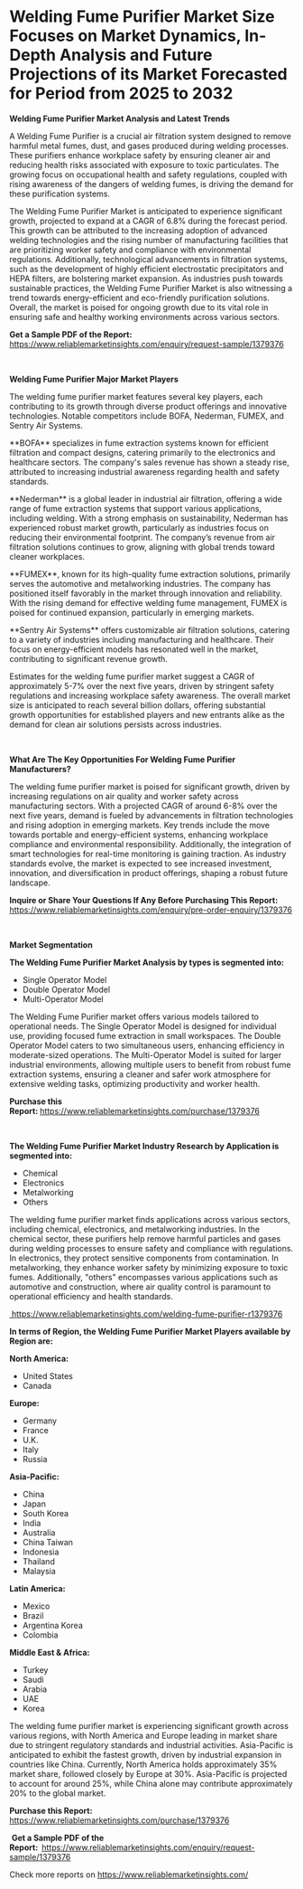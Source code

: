 <p><h1>Welding Fume Purifier Market Size Focuses on Market Dynamics, In-Depth Analysis and Future Projections of its Market Forecasted for Period from 2025 to 2032</h1></p><p><strong>Welding Fume Purifier Market Analysis and Latest Trends</strong></p>
<p><p>A Welding Fume Purifier is a crucial air filtration system designed to remove harmful metal fumes, dust, and gases produced during welding processes. These purifiers enhance workplace safety by ensuring cleaner air and reducing health risks associated with exposure to toxic particulates. The growing focus on occupational health and safety regulations, coupled with rising awareness of the dangers of welding fumes, is driving the demand for these purification systems.</p><p>The Welding Fume Purifier Market is anticipated to experience significant growth, projected to expand at a CAGR of 6.8% during the forecast period. This growth can be attributed to the increasing adoption of advanced welding technologies and the rising number of manufacturing facilities that are prioritizing worker safety and compliance with environmental regulations. Additionally, technological advancements in filtration systems, such as the development of highly efficient electrostatic precipitators and HEPA filters, are bolstering market expansion. As industries push towards sustainable practices, the Welding Fume Purifier Market is also witnessing a trend towards energy-efficient and eco-friendly purification solutions. Overall, the market is poised for ongoing growth due to its vital role in ensuring safe and healthy working environments across various sectors.</p></p>
<p><strong>Get a Sample PDF of the Report:&nbsp;</strong> <a href="https://www.reliablemarketinsights.com/enquiry/request-sample/1379376?utm_campaign=2951&utm_medium=2&utm_source=Github&utm_content=ia&utm_term=08042025&utm_id=welding-fume-purifier">https://www.reliablemarketinsights.com/enquiry/request-sample/1379376</a></p>
<p>&nbsp;</p>
<p><strong>Welding Fume Purifier Major Market Players</strong></p>
<p><p>The welding fume purifier market features several key players, each contributing to its growth through diverse product offerings and innovative technologies. Notable competitors include BOFA, Nederman, FUMEX, and Sentry Air Systems.</p><p>**BOFA** specializes in fume extraction systems known for efficient filtration and compact designs, catering primarily to the electronics and healthcare sectors. The company's sales revenue has shown a steady rise, attributed to increasing industrial awareness regarding health and safety standards.</p><p>**Nederman** is a global leader in industrial air filtration, offering a wide range of fume extraction systems that support various applications, including welding. With a strong emphasis on sustainability, Nederman has experienced robust market growth, particularly as industries focus on reducing their environmental footprint. The company’s revenue from air filtration solutions continues to grow, aligning with global trends toward cleaner workplaces.</p><p>**FUMEX**, known for its high-quality fume extraction solutions, primarily serves the automotive and metalworking industries. The company has positioned itself favorably in the market through innovation and reliability. With the rising demand for effective welding fume management, FUMEX is poised for continued expansion, particularly in emerging markets.</p><p>**Sentry Air Systems** offers customizable air filtration solutions, catering to a variety of industries including manufacturing and healthcare. Their focus on energy-efficient models has resonated well in the market, contributing to significant revenue growth.</p><p>Estimates for the welding fume purifier market suggest a CAGR of approximately 5-7% over the next five years, driven by stringent safety regulations and increasing workplace safety awareness. The overall market size is anticipated to reach several billion dollars, offering substantial growth opportunities for established players and new entrants alike as the demand for clean air solutions persists across industries.</p></p>
<p>&nbsp;</p>
<p><strong>What Are The Key Opportunities For Welding Fume Purifier Manufacturers?</strong></p>
<p><p>The welding fume purifier market is poised for significant growth, driven by increasing regulations on air quality and worker safety across manufacturing sectors. With a projected CAGR of around 6-8% over the next five years, demand is fueled by advancements in filtration technologies and rising adoption in emerging markets. Key trends include the move towards portable and energy-efficient systems, enhancing workplace compliance and environmental responsibility. Additionally, the integration of smart technologies for real-time monitoring is gaining traction. As industry standards evolve, the market is expected to see increased investment, innovation, and diversification in product offerings, shaping a robust future landscape.</p></p>
<p><strong>Inquire or Share Your Questions If Any Before Purchasing This Report:</strong> <a href="https://www.reliablemarketinsights.com/enquiry/pre-order-enquiry/1379376?utm_campaign=2951&utm_medium=2&utm_source=Github&utm_content=ia&utm_term=08042025&utm_id=welding-fume-purifier">https://www.reliablemarketinsights.com/enquiry/pre-order-enquiry/1379376</a></p>
<p>&nbsp;</p>
<p><strong>Market Segmentation</strong></p>
<p><strong>The Welding Fume Purifier Market Analysis by types is segmented into:</strong></p>
<p><ul><li>Single Operator Model</li><li>Double Operator Model</li><li>Multi-Operator Model</li></ul></p>
<p><p>The Welding Fume Purifier market offers various models tailored to operational needs. The Single Operator Model is designed for individual use, providing focused fume extraction in small workspaces. The Double Operator Model caters to two simultaneous users, enhancing efficiency in moderate-sized operations. The Multi-Operator Model is suited for larger industrial environments, allowing multiple users to benefit from robust fume extraction systems, ensuring a cleaner and safer work atmosphere for extensive welding tasks, optimizing productivity and worker health.</p></p>
<p><strong>Purchase this Report:&nbsp;</strong><a href="https://www.reliablemarketinsights.com/purchase/1379376?utm_campaign=2951&utm_medium=2&utm_source=Github&utm_content=ia&utm_term=08042025&utm_id=welding-fume-purifier">https://www.reliablemarketinsights.com/purchase/1379376</a></p>
<p>&nbsp;</p>
<p><strong>The Welding Fume Purifier Market Industry Research by Application is segmented into:</strong></p>
<p><ul><li>Chemical</li><li>Electronics</li><li>Metalworking</li><li>Others</li></ul></p>
<p><p>The welding fume purifier market finds applications across various sectors, including chemical, electronics, and metalworking industries. In the chemical sector, these purifiers help remove harmful particles and gases during welding processes to ensure safety and compliance with regulations. In electronics, they protect sensitive components from contamination. In metalworking, they enhance worker safety by minimizing exposure to toxic fumes. Additionally, "others" encompasses various applications such as automotive and construction, where air quality control is paramount to operational efficiency and health standards.</p></p>
<p><a href="https://www.reliablemarketinsights.com/welding-fume-purifier-r1379376?utm_campaign=2951&utm_medium=2&utm_source=Github&utm_content=ia&utm_term=08042025&utm_id=welding-fume-purifier">&nbsp;https://www.reliablemarketinsights.com/welding-fume-purifier-r1379376</a></p>
<p><strong>In terms of Region, the Welding Fume Purifier Market Players available by Region are:</strong></p>
<p>
    <p> <strong> North America: </strong>
        <ul>
            <li>United States</li>
            <li>Canada</li>
        </ul>
        </p> 
    <p> <strong> Europe: </strong>
        <ul>
            <li>Germany</li>
            <li>France</li>
            <li>U.K.</li>
            <li>Italy</li>
            <li>Russia</li>
        </ul>
        </p> 
    <p> <strong> Asia-Pacific: </strong>
        <ul>
            <li>China</li>
            <li>Japan</li>
            <li>South Korea</li>
            <li>India</li>
            <li>Australia</li>
            <li>China Taiwan</li>
            <li>Indonesia</li>
            <li>Thailand</li>
            <li>Malaysia</li>
        </ul>
        </p> 
    <p> <strong> Latin America: </strong>
        <ul>
            <li>Mexico</li>
            <li>Brazil</li>
            <li>Argentina Korea</li>
            <li>Colombia</li>
        </ul>
        </p> 
    <p> <strong> Middle East & Africa: </strong>
        <ul>
            <li>Turkey</li>
            <li>Saudi</li>
            <li>Arabia</li>
            <li>UAE</li>
            <li>Korea</li>
        </ul>
    </p>
    </p>
<p><p>The welding fume purifier market is experiencing significant growth across various regions, with North America and Europe leading in market share due to stringent regulatory standards and industrial activities. Asia-Pacific is anticipated to exhibit the fastest growth, driven by industrial expansion in countries like China. Currently, North America holds approximately 35% market share, followed closely by Europe at 30%. Asia-Pacific is projected to account for around 25%, while China alone may contribute approximately 20% to the global market.</p></p>
<p><strong>Purchase this Report: </strong><a href="https://www.reliablemarketinsights.com/purchase/1379376?utm_campaign=2951&utm_medium=2&utm_source=Github&utm_content=ia&utm_term=08042025&utm_id=welding-fume-purifier">https://www.reliablemarketinsights.com/purchase/1379376</a></p>
<p>&nbsp;<strong>Get a Sample PDF of the Report:&nbsp;&nbsp;</strong><a href="https://www.reliablemarketinsights.com/enquiry/request-sample/1379376?utm_campaign=2951&utm_medium=2&utm_source=Github&utm_content=ia&utm_term=08042025&utm_id=welding-fume-purifier">https://www.reliablemarketinsights.com/enquiry/request-sample/1379376</a></p>
<p><strong></strong></p>
<p>Check more reports on <a href="https://www.reliablemarketinsights.com/?utm_campaign=2951&utm_medium=2&utm_source=Github&utm_content=ia&utm_term=08042025&utm_id=welding-fume-purifier">https://www.reliablemarketinsights.com/</a></p>
